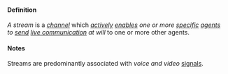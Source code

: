 #### Definition

*A stream* is a *[channel](https://github.com/gcassel/Modular-Organization-Terminology/blob/master/terms/channel.md)* which *[actively](https://github.com/gcassel/Modular-Organization-Terminology/blob/master/terms/active.md) [enables](https://github.com/gcassel/Modular-Organization-Terminology/blob/master/terms/enable.md) one or more [specific](https://github.com/gcassel/Modular-Organization-Terminology/blob/master/terms/specific.md) [agents](https://github.com/gcassel/Modular-Organization-Terminology/blob/master/terms/agent.md) to [send](https://github.com/gcassel/Modular-Organization-Terminology/blob/master/terms/send.md) [live communication](https://github.com/gcassel/Modular-Organization-Terminology/blob/master/compound-terms/live-communication.md) at will* to one or more other agents.

#### Notes

Streams are predominantly associated with *voice and video* [signals](https://github.com/gcassel/Modular-Organization-Terminology/blob/master/terms/signal.md).
